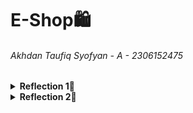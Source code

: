 # E-Shop🛍️
###### Akhdan Taufiq Syofyan - A - 2306152475

<details>
<summary><b>Reflection 1📝</b></summary>

> 1. You already implemented two new features using Spring Boot. Check again your source code and evaluate the coding standards that you have learned in this module. Write clean code principles and secure coding practices that have been applied to your code.  If you find any mistake in your source code, please explain how to improve your code.

- **Menerapkan Clean Code Principles**:
  - Penamaan yang jelas → Variabel dan metode diberi nama sesuai fungsinya agar mudah dipahami.
  - Satu fungsi satu tugas → Setiap metode hanya menangani satu proses untuk menjaga keterbacaan kode.
  - DRY (Don't Repeat Yourself) → Menghindari duplikasi kode dengan membuat fungsi yang dapat digunakan kembali.
  - Konsistensi kode → Struktur kode seragam dan mengikuti standar yang diterapkan.
  - Error handling → Kesalahan yang mungkin terjadi sudah ditangani dengan baik agar tidak menyebabkan crash.


- **Menerapkan Secure Coding Practices**:
  - Validasi input → Mencegah input kosong atau tidak valid untuk menjaga integritas data.
  - Manajemen dependensi → Menggunakan pustaka resmi dan versi terbaru untuk keamanan yang lebih baik.
  - Membatasi akses API → Menggunakan HTTP method yang sesuai untuk mencegah penyalahgunaan.

</details>

<details>
<summary><b>Reflection 2📝</b></summary>

> 1. After writing the unit test, how do you feel? How many unit tests should be made in a class? How to make sure that our unit tests are enough to verify our program? It would be good if you learned about code coverage. Code coverage is a metric that can help you understand how much of your source is tested. If you have 100% code coverage, does that mean your code has no bugs or errors?

Menulis unit test membuat saya lebih percaya diri dengan kualitas kode karena setiap fungsinya telah diuji dengan baik. Jumlah unit test dalam satu kelas tergantung pada kompleksitas fitur yang diuji, tapi idealnya setiap metode utama memiliki setidaknya satu atau lebih pengujian untuk mencakup berbagai skenario. Untuk memastikan unit test sudah cukup, kita bisa melihat code coverage sebagai metrik, meskipun 100% coverage tidak selalu berarti kode bebas dari bug. Lebih dari sekadar angka, penting juga untuk menguji edge case dan skenario yang mungkin tidak terduga.

> 2. Suppose that after writing the CreateProductFunctionalTest.java along with the corresponding test case, you were asked to create another functional test suite that verifies the number of items in the product list. You decided to create a new Java class similar to the prior functional test suites with the same setup procedures and instance variables.
What do you think about the cleanliness of the code of the new functional test suite? Will the new code reduce the code quality? Identify the potential clean code issues, explain the reasons, and suggest possible improvements to make the code cleaner! 

Membuat functional test class baru dengan setup dan variabel yang sama bukanlah praktik clean code karena mengulang kode yang seharusnya bisa digunakan kembali. Hal Ini melanggar prinsip DRY (Don't Repeat Yourself) dan bisa membuat kode sulit dikelola. Solusinya adalah dengan membuat base test class untuk menyimpan setup umum atau gunakan utility methods agar kode tidak perlu ditulis ulang. Dengan cara ini, kode menjadi lebih rapi, efisien, dan mudah diperbarui jika ada perubahan.

</details>